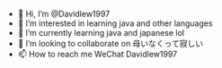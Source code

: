 - 👋 Hi, I’m @Davidlew1997
- 👀 I’m interested in learning java and other languages
- 🌱 I’m currently learning java and japanese lol
- 💞️ I’m looking to collaborate on 母いなくって寂しい
- 📫 How to reach me WeChat Davidlew1997 

<!---
Davidlew1997/Davidlew1997 is a ✨ special ✨ repository because its `README.md` (this file) appears on your GitHub profile.
You can click the Preview link to take a look at your changes.
--->
